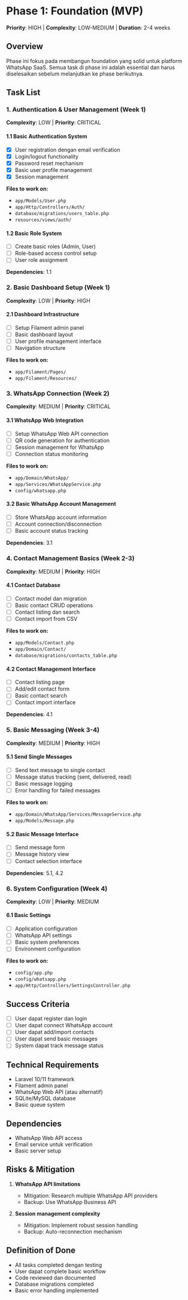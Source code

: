 # Phase 1: Foundation (MVP)
**Priority**: HIGH | **Complexity**: LOW-MEDIUM | **Duration**: 2-4 weeks

## Overview
Phase ini fokus pada membangun foundation yang solid untuk platform WhatsApp SaaS. Semua task di phase ini adalah essential dan harus diselesaikan sebelum melanjutkan ke phase berikutnya.

## Task List

### 1. Authentication & User Management (Week 1)
**Complexity**: LOW | **Priority**: CRITICAL

#### 1.1 Basic Authentication System
- [x] User registration dengan email verification
- [x] Login/logout functionality
- [x] Password reset mechanism
- [x] Basic user profile management
- [x] Session management

**Files to work on:**
- `app/Models/User.php`
- `app/Http/Controllers/Auth/`
- `database/migrations/users_table.php`
- `resources/views/auth/`

#### 1.2 Basic Role System
- [ ] Create basic roles (Admin, User)
- [ ] Role-based access control setup
- [ ] User role assignment

**Dependencies**: 1.1

### 2. Basic Dashboard Setup (Week 1)
**Complexity**: LOW | **Priority**: HIGH

#### 2.1 Dashboard Infrastructure
- [ ] Setup Filament admin panel
- [ ] Basic dashboard layout
- [ ] User profile management interface
- [ ] Navigation structure

**Files to work on:**
- `app/Filament/Pages/`
- `app/Filament/Resources/`

### 3. WhatsApp Connection (Week 2)
**Complexity**: MEDIUM | **Priority**: CRITICAL

#### 3.1 WhatsApp Web Integration
- [ ] Setup WhatsApp Web API connection
- [ ] QR code generation for authentication
- [ ] Session management for WhatsApp
- [ ] Connection status monitoring

**Files to work on:**
- `app/Domain/WhatsApp/`
- `app/Services/WhatsAppService.php`
- `config/whatsapp.php`

#### 3.2 Basic WhatsApp Account Management
- [ ] Store WhatsApp account information
- [ ] Account connection/disconnection
- [ ] Basic account status tracking

**Dependencies**: 3.1

### 4. Contact Management Basics (Week 2-3)
**Complexity**: MEDIUM | **Priority**: HIGH

#### 4.1 Contact Database
- [ ] Contact model dan migration
- [ ] Basic contact CRUD operations
- [ ] Contact listing dan search
- [ ] Contact import from CSV

**Files to work on:**
- `app/Models/Contact.php`
- `app/Domain/Contact/`
- `database/migrations/contacts_table.php`

#### 4.2 Contact Management Interface
- [ ] Contact listing page
- [ ] Add/edit contact form
- [ ] Basic contact search
- [ ] Contact import interface

**Dependencies**: 4.1

### 5. Basic Messaging (Week 3-4)
**Complexity**: MEDIUM | **Priority**: HIGH

#### 5.1 Send Single Messages
- [ ] Send text message to single contact
- [ ] Message status tracking (sent, delivered, read)
- [ ] Basic message logging
- [ ] Error handling for failed messages

**Files to work on:**
- `app/Domain/WhatsApp/Services/MessageService.php`
- `app/Models/Message.php`

#### 5.2 Basic Message Interface
- [ ] Send message form
- [ ] Message history view
- [ ] Contact selection interface

**Dependencies**: 5.1, 4.2

### 6. System Configuration (Week 4)
**Complexity**: LOW | **Priority**: MEDIUM

#### 6.1 Basic Settings
- [ ] Application configuration
- [ ] WhatsApp API settings
- [ ] Basic system preferences
- [ ] Environment configuration

**Files to work on:**
- `config/app.php`
- `config/whatsapp.php`
- `app/Http/Controllers/SettingsController.php`

## Success Criteria
- [ ] User dapat register dan login
- [ ] User dapat connect WhatsApp account
- [ ] User dapat add/import contacts
- [ ] User dapat send basic messages
- [ ] System dapat track message status

## Technical Requirements
- Laravel 10/11 framework
- Filament admin panel
- WhatsApp Web API (atau alternatif)
- SQLite/MySQL database
- Basic queue system

## Dependencies
- WhatsApp Web API access
- Email service untuk verification
- Basic server setup

## Risks & Mitigation
1. **WhatsApp API limitations**
   - Mitigation: Research multiple WhatsApp API providers
   - Backup: Use WhatsApp Business API

2. **Session management complexity**
   - Mitigation: Implement robust session handling
   - Backup: Auto-reconnection mechanism

## Definition of Done
- All tasks completed dengan testing
- User dapat complete basic workflow
- Code reviewed dan documented
- Database migrations completed
- Basic error handling implemented

